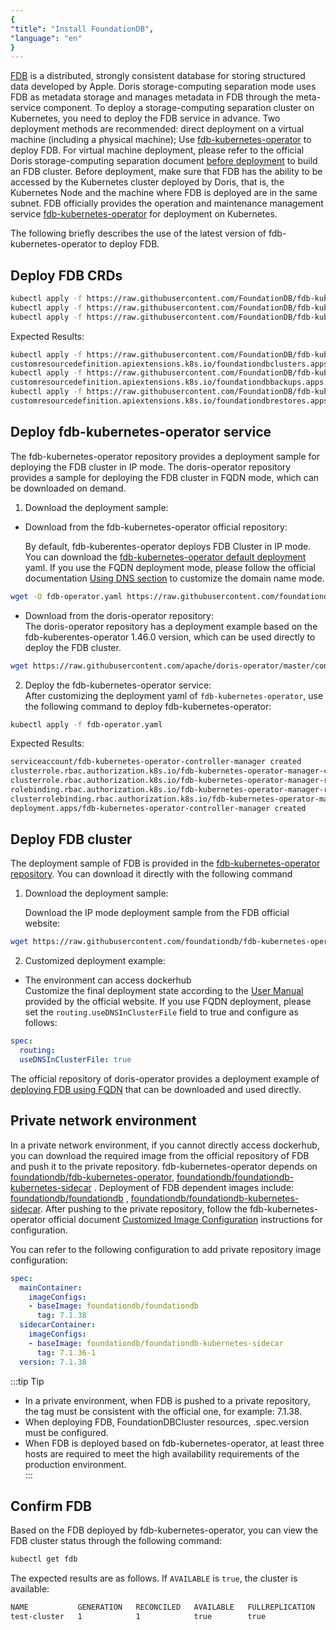 ```yaml
---
{
"title": "Install FoundationDB",
"language": "en"
}
---
```


<!-- 
Licensed to the Apache Software Foundation (ASF) under one
or more contributor license agreements.  See the NOTICE file
distributed with this work for additional information
regarding copyright ownership.  The ASF licenses this file
to you under the Apache License, Version 2.0 (the
"License"); you may not use this file except in compliance
with the License.  You may obtain a copy of the License at

  http://www.apache.org/licenses/LICENSE-2.0

Unless required by applicable law or agreed to in writing,
software distributed under the License is distributed on an
"AS IS" BASIS, WITHOUT WARRANTIES OR CONDITIONS OF ANY
KIND, either express or implied.  See the License for the
specific language governing permissions and limitations
under the License.
-->

[FDB](https://apple.github.io/foundationdb/#overview) is a distributed, strongly consistent database for storing structured data developed by Apple. Doris storage-computing separation mode uses FDB as metadata storage and manages metadata in FDB through the meta-service component. To deploy a storage-computing separation cluster on Kubernetes, you need to deploy the FDB service in advance. Two deployment methods are recommended: direct deployment on a virtual machine (including a physical machine); Use [fdb-kubernetes-operator](https://github.com/FoundationDB/fdb-kubernetes-operator) to deploy FDB.
For virtual machine deployment, please refer to the official Doris storage-computing separation document [before deployment](../../../../compute-storage-decoupled/before-deployment.md) to build an FDB cluster. Before deployment, make sure that FDB has the ability to be accessed by the Kubernetes cluster deployed by Doris, that is, the Kubernetes Node and the machine where FDB is deployed are in the same subnet. FDB officially provides the operation and maintenance management service [fdb-kubernetes-operator](https://github.com/FoundationDB/fdb-kubernetes-operator) for deployment on Kubernetes.

The following briefly describes the use of the latest version of fdb-kubernetes-operator to deploy FDB.

## Deploy FDB CRDs

```bash
kubectl apply -f https://raw.githubusercontent.com/FoundationDB/fdb-kubernetes-operator/main/config/crd/bases/apps.foundationdb.org_foundationdbclusters.yaml
kubectl apply -f https://raw.githubusercontent.com/FoundationDB/fdb-kubernetes-operator/main/config/crd/bases/apps.foundationdb.org_foundationdbbackups.yaml
kubectl apply -f https://raw.githubusercontent.com/FoundationDB/fdb-kubernetes-operator/main/config/crd/bases/apps.foundationdb.org_foundationdbrestores.yaml
```

Expected Results:  

```bash
kubectl apply -f https://raw.githubusercontent.com/FoundationDB/fdb-kubernetes-operator/main/config/crd/bases/apps.foundationdb.org_foundationdbclusters.yaml
customresourcedefinition.apiextensions.k8s.io/foundationdbclusters.apps.foundationdb.org created
kubectl apply -f https://raw.githubusercontent.com/FoundationDB/fdb-kubernetes-operator/main/config/crd/bases/apps.foundationdb.org_foundationdbbackups.yaml
customresourcedefinition.apiextensions.k8s.io/foundationdbbackups.apps.foundationdb.org created
kubectl apply -f https://raw.githubusercontent.com/FoundationDB/fdb-kubernetes-operator/main/config/crd/bases/apps.foundationdb.org_foundationdbrestores.yaml
customresourcedefinition.apiextensions.k8s.io/foundationdbrestores.apps.foundationdb.org created
```

## Deploy fdb-kubernetes-operator service

The fdb-kubernetes-operator repository provides a deployment sample for deploying the FDB cluster in IP mode. The doris-operator repository provides a sample for deploying the FDB cluster in FQDN mode, which can be downloaded on demand.

1. Download the deployment sample:  

- Download from the fdb-kubernetes-operator official repository:  

  By default, fdb-kuberentes-operator deploys FDB Cluster in IP mode. You can download the [fdb-kubernetes-operator default deployment](https://raw.githubusercontent.com/foundationdb/fdb-kubernetes-operator/main/config/samples/deployment.yaml) yaml. If you use the FQDN deployment mode, please follow the official documentation [Using DNS section](https://github.com/FoundationDB/fdb-kubernetes-operator/blob/main/docs/manual/customization.md#using-dns) to customize the domain name mode.  

```bash
wget -O fdb-operator.yaml https://raw.githubusercontent.com/foundationdb/fdb-kubernetes-operator/main/config/samples/deployment.yaml
```

- Download from the doris-operator repository:  
  The doris-operator repository has a deployment example based on the fdb-kuberentes-operator 1.46.0 version, which can be used directly to deploy the FDB cluster.  

```bash
wget https://raw.githubusercontent.com/apache/doris-operator/master/config/operator/fdb-operator.yaml
```

2. Deploy the fdb-kubernetes-operator service:   
   After customizing the deployment yaml of `fdb-kubernetes-operator`, use the following command to deploy fdb-kubernetes-operator:  

```bash
kubectl apply -f fdb-operator.yaml
```

Expected Results:  

```bash
serviceaccount/fdb-kubernetes-operator-controller-manager created
clusterrole.rbac.authorization.k8s.io/fdb-kubernetes-operator-manager-clusterrole created
clusterrole.rbac.authorization.k8s.io/fdb-kubernetes-operator-manager-role created
rolebinding.rbac.authorization.k8s.io/fdb-kubernetes-operator-manager-rolebinding created
clusterrolebinding.rbac.authorization.k8s.io/fdb-kubernetes-operator-manager-clusterrolebinding created
deployment.apps/fdb-kubernetes-operator-controller-manager created
```

## Deploy FDB cluster

The deployment sample of FDB is provided in the [fdb-kubernetes-operator repository](https://github.com/FoundationDB/fdb-kubernetes-operator/blob/main/config/samples/cluster.yaml). You can download it directly with the following command  

1. Download the deployment sample:  

   Download the IP mode deployment sample from the FDB official website:  

```bash
wget https://raw.githubusercontent.com/foundationdb/fdb-kubernetes-operator/main/config/samples/cluster.yaml
```

2. Customized deployment example:  

- The environment can access dockerhub  
  Customize the final deployment state according to the [User Manual](https://github.com/FoundationDB/fdb-kubernetes-operator/blob/main/docs/manual/index.md) provided by the official website. If you use FQDN deployment, please set the `routing.useDNSInClusterFile` field to true and configure as follows:  

```yaml
spec:
  routing:
  useDNSInClusterFile: true
```

The official repository of doris-operator provides a deployment example of [deploying FDB using FQDN](https://github.com/apache/doris-operator/blob/master/doc/examples/disaggregated/fdb/cluster.yaml) that can be downloaded and used directly.

## Private network environment

In a private network environment, if you cannot directly access dockerhub, you can download the required image from the official repository of FDB and push it to the private repository. fdb-kubernetes-operator depends on [foundationdb/fdb-kubernetes-operator](https://hub.docker.com/r/foundationdb/fdb-kubernetes-operator), [foundationdb/foundationdb-kubernetes-sidecar](https://hub.docker.com/r/foundationdb/foundationdb-kubernetes-sidecar) .
Deployment of FDB dependent images include: [foundationdb/foundationdb](https://hub.docker.com/r/foundationdb/foundationdb) , [foundationdb/foundationdb-kubernetes-sidecar](https://hub.docker.com/r/foundationdb/foundationdb-kubernetes-sidecar).
After pushing to the private repository, follow the fdb-kubernetes-operator official document [Customized Image Configuration](https://github.com/FoundationDB/fdb-kubernetes-operator/blob/main/docs/manual/customization.md#customizing-the-foundationdb-image) instructions for configuration.  

You can refer to the following configuration to add private repository image configuration:  

```yaml
spec:
  mainContainer:
    imageConfigs:
    - baseImage: foundationdb/foundationdb
      tag: 7.1.38
  sidecarContainer:
    imageConfigs:
    - baseImage: foundationdb/foundationdb-kubernetes-sidecar
      tag: 7.1.36-1
  version: 7.1.38
```

:::tip Tip
- In a private environment, when FDB is pushed to a private repository, the tag must be consistent with the official one, for example: 7.1.38.
- When deploying FDB, FoundationDBCluster resources, .spec.version must be configured.
- When FDB is deployed based on fdb-kubernetes-operator, at least three hosts are required to meet the high availability requirements of the production environment.  
::: 

## Confirm FDB  

Based on the FDB deployed by fdb-kubernetes-operator, you can view the FDB cluster status through the following command:  

```bash
kubectl get fdb
```

The expected results are as follows. If `AVAILABLE` is `true`, the cluster is available:  

```bash
NAME           GENERATION   RECONCILED   AVAILABLE   FULLREPLICATION   VERSION   AGE
test-cluster   1            1            true        true              7.1.26    13m
```

